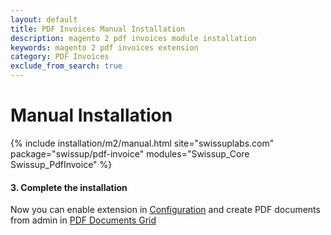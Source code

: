 ```yaml
---
layout: default
title: PDF Invoices Manual Installation
description: magento 2 pdf invoices module installation
keywords: magento 2 pdf invoices extension
category: PDF Invoices
exclude_from_search: true
---
```


# Manual Installation

{% include installation/m2/manual.html site="swissuplabs.com" package="swissup/pdf-invoice" modules="Swissup_Core Swissup_PdfInvoice" %}

#### 3. Complete the installation

Now you can enable extension in [Configuration][configuration] and create PDF documents from admin in [PDF Documents Grid][create_pdf]

[create_pdf]: /m2/extensions/pdf-invoices/create-pdf-template
[configuration]: /m2/extensions/pdf-invoices/configuration
